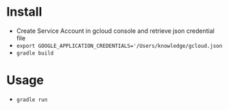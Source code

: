 # Install
- Create Service Account in gcloud console and retrieve json credential file
- `export GOOGLE_APPLICATION_CREDENTIALS='/Users/knowledge/gcloud.json`
- `gradle build`

# Usage
- `gradle run`
